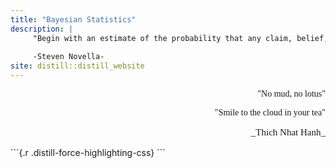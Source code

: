 ```yaml
---
title: "Bayesian Statistics"
description: |
     "Begin with an estimate of the probability that any claim, belief, hypothesis is true, then look at any new data and update the probability given the new data."
     
     -Steven Novella-
site: distill::distill_website
---
```



<p style="font-family:papyrus;text-align: right;">"No mud, no lotus"</p>
<p style="font-family:papyrus;text-align: right;">"Smile to the cloud in your tea"</p>
<p style="font-family:papyrus; font-size:15px;text-align: right;" >_Thich Nhat Hanh_</p>
```{.r .distill-force-highlighting-css}
```
